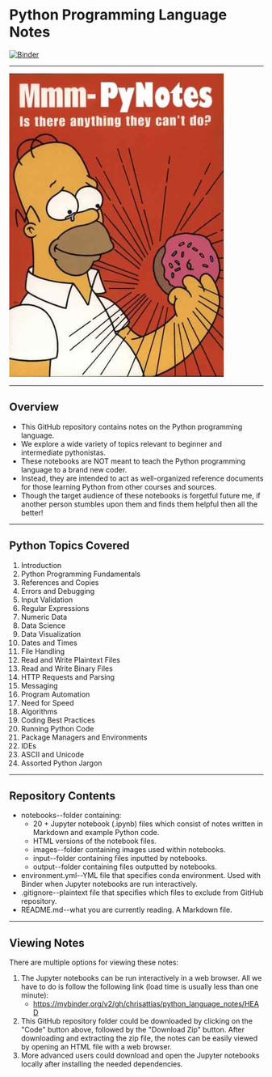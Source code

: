# Python Programming Language Notes

[![Binder](https://mybinder.org/badge_logo.svg)](https://mybinder.org/v2/gh/chrisattias/python_language_notes/HEAD)

---

![](images/pynotes.jpg)

---

## Overview
- This GitHub repository contains notes on the Python programming language.  
- We explore a wide variety of topics relevant to beginner and intermediate pythonistas.  
- These notebooks are NOT meant to teach the Python programming language to a brand new coder.  
- Instead, they are intended to act as well-organized reference documents for those learning Python from other courses and sources.  
- Though the target audience of these notebooks is forgetful future me, if another person stumbles upon them and finds them helpful then all the better!

---

## Python Topics Covered
1. Introduction
1. Python Programming Fundamentals
1. References and Copies
1. Errors and Debugging
1. Input Validation
1. Regular Expressions
1. Numeric Data
1. Data Science
1. Data Visualization
1. Dates and Times
1. File Handling
1. Read and Write Plaintext Files
1. Read and Write Binary Files
1. HTTP Requests and Parsing
1. Messaging
1. Program Automation
1. Need for Speed
1. Algorithms
1. Coding Best Practices
1. Running Python Code
1. Package Managers and Environments
1. IDEs
1. ASCII and Unicode
1. Assorted Python Jargon

---

## Repository Contents
- notebooks--folder containing:
    - 20 + Jupyter notebook (.ipynb) files which consist of notes written in Markdown and example Python code.  
    - HTML versions of the notebook files.
    - images--folder containing images used within notebooks.
    - input--folder containing files inputted by notebooks.
    - output--folder containing files outputted by notebooks.
- environment.yml--YML file that specifies conda environment.  Used with Binder when Jupyter notebooks are run interactively.
- .gitignore--plaintext file that specifies which files to exclude from GitHub repository.
- README.md--what you are currently reading.  A Markdown file.

---

## Viewing Notes
There are multiple options for viewing these notes:

1. The Jupyter notebooks can be run interactively in a web browser.  All we have to do is follow the following link (load time is usually less than one minute):
    - https://mybinder.org/v2/gh/chrisattias/python_language_notes/HEAD
1. This GitHub repository folder could be downloaded by clicking on the "Code" button above, followed by the "Download Zip" button.  After downloading and extracting the zip file, the notes can be easily viewed by opening an HTML file with a web browser. 
1. More advanced users could download and open the Jupyter notebooks locally after installing the needed dependencies.